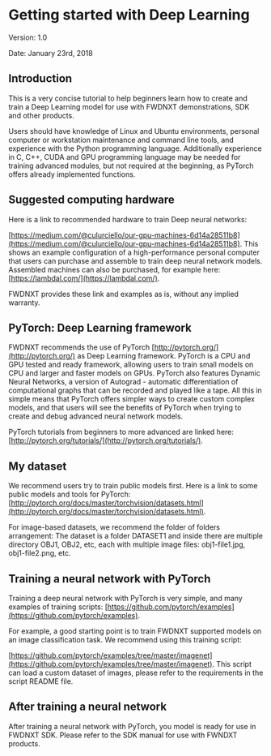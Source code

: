 # Getting started with Deep Learning

Version: 1.0

Date: January 23rd, 2018

## Introduction

This is a very concise tutorial to help beginners learn how to create and train a Deep Learning model for use with FWDNXT demonstrations, SDK and other products.

Users should have knowledge of Linux and Ubuntu environments, personal computer or workstation maintenance and command line tools, and experience with the Python programming language. Additionally experience in C, C++, CUDA and GPU programming language may be needed for training advanced modules, but not required at the beginning, as PyTorch offers already implemented functions.

## Suggested computing hardware

Here is a link to recommended hardware to train Deep neural networks:

[https://medium.com/@culurciello/our-gpu-machines-6d14a28511b8](https://medium.com/@culurciello/our-gpu-machines-6d14a28511b8). This shows an example configuration of a high-performance personal computer that users can purchase and assemble to train deep neural network models. Assembled machines can also be purchased, for example here: [https://lambdal.com/](https://lambdal.com/).

FWDNXT provides these link and examples as is, without any implied warranty.

## PyTorch: Deep Learning framework

FWDNXT recommends the use of PyTorch [http://pytorch.org/](http://pytorch.org/) as Deep Learning framework. PyTorch is a CPU and GPU tested and ready framework, allowing users to train small models on CPU and larger and faster models on GPUs. PyTorch also features Dynamic Neural Networks, a version of Autograd - automatic differentiation of computational graphs that can be recorded and played like a tape. All this in simple means that PyTorch offers simpler ways to create custom complex models, and that users will see the benefits of PyTorch when trying to create and debug advanced neural network models.

PyTorch tutorials from beginners to more advanced are linked here: [http://pytorch.org/tutorials/](http://pytorch.org/tutorials/).

## My dataset

We recommend users try to train public models first. Here is a link to some public models and tools for PyTorch: [http://pytorch.org/docs/master/torchvision/datasets.html](http://pytorch.org/docs/master/torchvision/datasets.html).

For image-based datasets, we recommend the folder of folders arrangement: The dataset is a folder DATASET1 and inside there are multiple directory OBJ1, OBJ2, etc, each with multiple image files: obj1-file1.jpg, obj1-file2.png, etc.

## Training a neural network with PyTorch

Training a deep neural network with PyTorch is very simple, and many examples of training scripts: [https://github.com/pytorch/examples](https://github.com/pytorch/examples).

For example, a good starting point is to train FWDNXT supported models on an image classification task. We recommend using this training script:

[https://github.com/pytorch/examples/tree/master/imagenet](https://github.com/pytorch/examples/tree/master/imagenet). This script can load a custom dataset of images, please refer to the requirements in the script README file.

## After training a neural network

After training a neural network with PyTorch, you model is ready for use in FWDNXT SDK. Please refer to the SDK manual for use with FWNDXT products.



